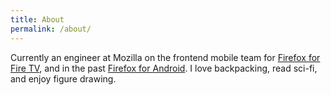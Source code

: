 ```yaml
---
title: About
permalink: /about/
---
```

Currently an engineer at Mozilla on the frontend mobile team for [Firefox for Fire TV](https://www.amazon.com/Mozilla-Firefox-for-Fire-TV/dp/B078B5YMPD), and in the past [Firefox for Android](https://play.google.com/store/apps/details?id=org.mozilla.firefox). I love backpacking, read sci-fi, and enjoy figure drawing.

<span class="contacticon center">
  <a href="https://twitter.com/{{site.twitter_username}}"><i class="fa fa-twitter-square"></i></a>
  <a href="mailto:{{site.email}}"><i class="fa fa-envelope-square"></i></a>
  <a href="https://github.com/{{site.github_username}}"><i class="fa fa-github-square"></i></a>
  <a href="https://facebook.com/{{site.facebook_username}}"><i class="fa fa-facebook-square"></i></a>
</span>
